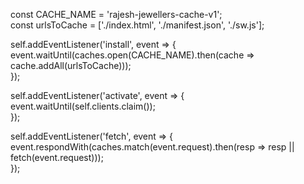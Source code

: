const CACHE_NAME = 'rajesh-jewellers-cache-v1';  
const urlsToCache = ['./index.html', './manifest.json', './sw.js'];  
  
self.addEventListener('install', event => {  
  event.waitUntil(caches.open(CACHE_NAME).then(cache => cache.addAll(urlsToCache)));  
});  
  
self.addEventListener('activate', event => {  
  event.waitUntil(self.clients.claim());  
});  
  
self.addEventListener('fetch', event => {  
  event.respondWith(caches.match(event.request).then(resp => resp || fetch(event.request)));  
});  
